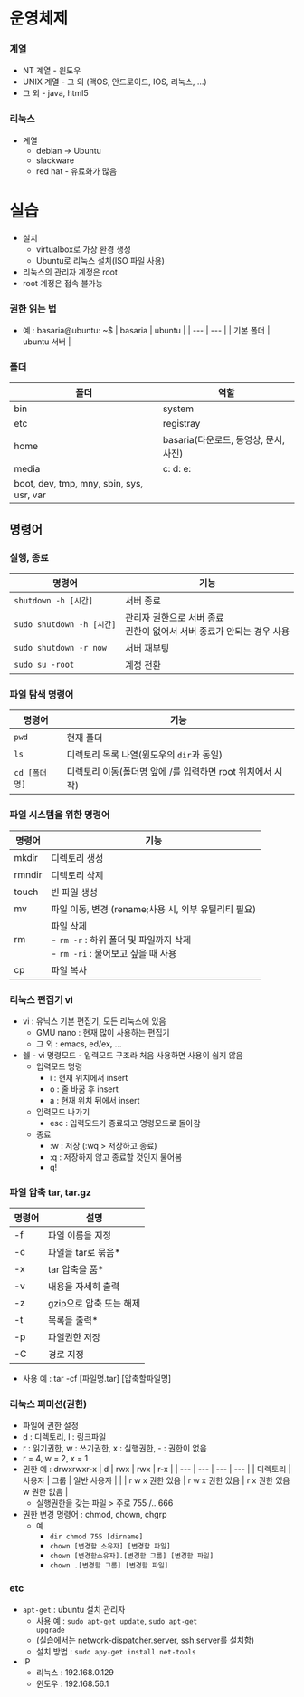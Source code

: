 # 운영체제
### 계열
* NT 계열 - 윈도우
* UNIX 계열 - 그 외 (맥OS, 안드로이드, IOS, 리눅스, ...)
* 그 외 - java, html5

### 리눅스
* 계열 
  * debian -> Ubuntu
  * slackware 
  * red hat - 유료화가 많음

# 실습
* 설치
  * virtualbox로 가상 환경 생성
  * Ubuntu로 리눅스 설치(ISO 파일 사용)
* 리눅스의 관리자 계정은 root
* root 계정은 접속 불가능
### 권한 읽는 법
* 예 : basaria@ubuntu: ~$
  | basaria | ubuntu |
  | --- | --- |
  | 기본 폴더 | ubuntu 서버 |
### 폴더
  | 폴더 | 역할 |
  | --- | --- |
  | bin | system |
  | etc | registray |
  | home | basaria(다운로드, 동영상, 문서, 사진) |
  | media | c: d: e: |
  | boot, dev, tmp, mny, sbin, sys, usr, var | |

## 명령어
### 실행, 종료
  | 명령어 | 기능 |
  | --- | --- |
  | <code>shutdown -h [시간]</code> | 서버 종료 |
  | <code>sudo shutdown -h [시간]</code> | 관리자 권한으로 서버 종료<br>권한이 없어서 서버 종료가 안되는 경우 사용 |
  | <code>sudo shutdown -r now</code> | 서버 재부팅 |
  | <code>sudo su -root</code> | 계정 전환 |
### 파일 탐색 명령어
  | 명령어 | 기능 |
  | --- | --- |
  | <code>pwd</code> | 현재 폴더 |
  | <code>ls</code> | 디렉토리 목록 나열(윈도우의 <code>dir</code>과 동일) |
  | <code>cd [폴더명]</code> | 디렉토리 이동(폴더명 앞에 /를 입력하면 root 위치에서 시작) |
### 파일 시스템을 위한 명령어
  | 명령어 | 기능 |
  | --- | --- |
  | mkdir | 디렉토리 생성 |
  | rmndir | 디렉토리 삭제 |
  | touch | 빈 파일 생성 |
  | mv | 파일 이동, 변경 (rename;사용 시, 외부 유틸리티 필요) |
  | rm | 파일 삭제<br>- <code>rm -r</code> : 하위 폴더 및 파일까지 삭제<br>- <code>rm -ri</code> : 물어보고 싶을 때 사용 |
  | cp | 파일 복사 |
### 리눅스 편집기 vi
* vi : 유닉스 기본 편집기, 모든 리눅스에 있음
  * GMU nano : 현재 많이 사용하는 편집기
  * 그 외 : emacs, ed/ex, ...
* 쉘 - vi 명령모드 - 입력모드 구조라 처음 사용하면 사용이 쉽지 않음
  * 입력모드 명령
    * i : 현재 위치에서 insert
    * o : 줄 바꿈 후 insert
    * a : 현재 위치 뒤에서 insert
  * 입력모드 나가기
    * esc : 입력모드가 종료되고 명령모드로 돌아감
  * 종료
    * :w : 저장 (:wq > 저장하고 종료)
    * :q : 저장하지 않고 종료할 것인지 물어봄
    * q!
### 파일 압축 tar, tar.gz
  | 명령어 | 설명 |
  | --- | --- |
  | -f | 파일 이름을 지정 |
  | -c | 파일을 tar로 묶음* |
  | -x | tar 압축을 품* |
  | -v | 내용을 자세히 출력 |
  | -z | gzip으로 압축 또는 해제 |
  | -t | 목록을 출력* |
  | -p | 파일권한 저장 |
  | -C | 경로 지정 |
  * 사용 예 : tar -cf [파일명.tar] [압축할파일명]
### 리눅스 퍼미션(권한)
* 파일에 권한 설정
* d : 디렉토리, l : 링크파일
* r : 읽기권한, w : 쓰기권한, x : 실행권한, - : 권한이 없음
* r = 4, w = 2, x = 1
* 권한 예 : drwxrwxr-x
  | d | rwx | rwx | r-x |
  | --- | --- | --- | --- |
  | 디렉토리 | 사용자 | 그룹 | 일반 사용자 |
  |  | r w x 권한 있음 | r w x 권한 있음 | r x 권한 있음<br>w 권한 없음 |
  * 실행권한을 갖는 파일 > 주로 755 /.. 666
* 권한 변경 명령어 : chmod, chown, chgrp
  * 예 
    * <code>dir chmod 755 [dirname]</code>
    * <code>chown [변경할 소유자] [변경할 파일]</code>
    * <code>chown [변경할소유자].[변경할 그룹] [변경할 파일]</code>
    * <code>chown .[변경할 그룹] [변경할 파일]</code>
### etc
* <code>apt-get</code> : ubuntu 설치 관리자
  * 사용 예 : <code>sudo apt-get update</code>, <code>sudo apt-get upgrade</code>
  * (실습에서는 network-dispatcher.server, ssh.server를 설치함)
  * 설치 방법 : <code>sudo apy-get install net-tools</code>
* IP
  * 리눅스 : 192.168.0.129
  * 윈도우 : 192.168.56.1